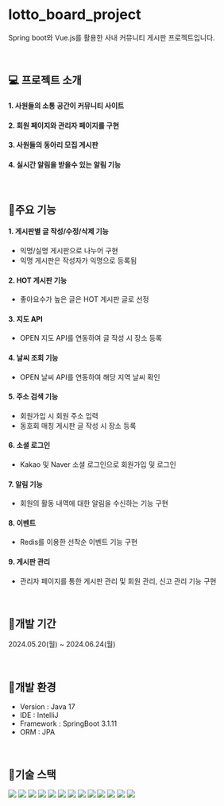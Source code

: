 # lotto_board_project
Spring boot와 Vue.js를 활용한 사내 커뮤니티 게시판 프로젝트입니다.

<br>

## 💻 프로젝트 소개
#### 1. 사원들의 소통 공간이 커뮤니티 사이트
#### 2. 회원 페이지와 관리자 페이지를 구현
#### 3. 사원들의 동아리 모집 게시판
#### 4. 실시간 알림을 받을수 있는 알림 기능

<br>

## 📌주요 기능
#### 1. 게시판별 글 작성/수정/삭제 기능
 - 익명/실명 게시판으로 나누어 구현
 - 익명 게시판은 작성자가 익명으로 등록됨
#### 2. HOT 게시판 기능
 - 좋아요수가 높은 글은 HOT 게시판 글로 선정
#### 3. 지도 API
 - OPEN 지도 API를 연동하여 글 작성 시 장소 등록
#### 4. 날씨 조회 기능
 - OPEN 날씨 API를 연동하여 해당 지역 날씨 확인
#### 5. 주소 검색 기능
 - 회원가입 시 회원 주소 입력
 - 동호회 매칭 게시판 글 작성 시 장소 등록
#### 6. 소셜 로그인
 - Kakao 및 Naver 소셜 로그인으로 회원가입 및 로그인 
#### 7. 알림 기능
 - 회원의 활동 내역에 대한 알림을 수신하는 기능 구현
#### 8. 이벤트
 - Redis를 이용한 선착순 이벤트 기능 구현
#### 9. 게시판 관리
 - 관리자 페이지를 통한 게시판 관리 및 회원 관리, 신고 관리 기능 구현

<br>

## 📌개발 기간
2024.05.20(월) ~ 2024.06.24(월)

<br>

## 📌개발 환경
- Version : Java 17
- IDE : IntelliJ
- Framework : SpringBoot 3.1.11
- ORM : JPA

<br>

## 📌기술 스택
<img src="https://img.shields.io/badge/html5-E34F26?style=for-the-badge&logo=html5&logoColor=white"/> <img src="https://img.shields.io/badge/css-1572B6?style=for-the-badge&logo=css3&logoColor=white"/> <img src="https://img.shields.io/badge/javascript-F7DF1E?style=for-the-badge&logo=javascript&logoColor=black"/> <img src="https://img.shields.io/badge/vue.js-4FC08D?style=for-the-badge&logo=vue.js&logoColor=white"/> <img src="https://img.shields.io/badge/springboot-6DB33F?style=for-the-badge&logo=springboot&logoColor=white"/> 
<img src="https://img.shields.io/badge/github-181717?style=for-the-badge&logo=github&logoColor=white"/> <img src="https://img.shields.io/badge/git-F05032?style=for-the-badge&logo=git&logoColor=white"/> <img src="https://img.shields.io/badge/oracle-F80000?style=for-the-badge&logo=oracle&logoColor=white"> <img src="https://img.shields.io/badge/bootstrap-7952B3?style=for-the-badge&logo=bootstrap&logoColor=white"> <img src="https://img.shields.io/badge/amazonaws-232F3E?style=for-the-badge&logo=amazonaws&logoColor=white"> <img src="https://img.shields.io/badge/java-007396?style=for-the-badge&logo=OpenJDK&logoColor=white"> <img src="https://img.shields.io/badge/Redis-DC382D?style=for-the-badge&logo=Redis&logoColor=white"> <img src="https://img.shields.io/badge/nginx-%23009639.svg?style=for-the-badge&logo=nginx&logoColor=white">
